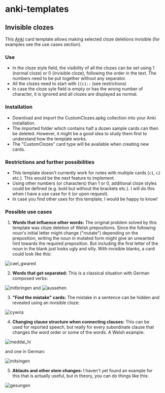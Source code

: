 # anki-templates
## Invisible clozes
This [Anki](https://apps.ankiweb.net/) card template allows making selected cloze deletions invisible (for examples see the use cases section).

### Use
- In the cloze style field, the visibility of all the clozes can be set using 1 (normal cloze) or 0 (invisible cloze), following the order in the text. The numbers need to be put together without any separator.
- All the clozes need to start with `{{c1::` (see restrictions)
- In case the cloze syle field is empty or has the wrong number of character, it is ignored and all clozes are displayed as normal.

### Installation
- Download and import the CustomClozes.apkg collection into your Anki installation.
- The imported folder which contains half a dozen sample cards can then be deleted. However, it might be a good idea to study them first to understand how the template works.
- The "CustomClozes" card type will be available when creating new cards.

### Restrictions and further possibilities
- This template doesn't currently work for notes with multiple cards (`c1`, `c2` etc.). This would be the next feature to implement.
- Using other numbers (or characters) than 1 or 0, additional cloze styles could be defined (e.g. bold but without the brackets etc.). I will do this when I have a use case for it (or upon request).
- In case you find other uses for this template, I would be happy to know!

### Possible use cases
1. **Words that influence other words:** The original problem solved by this template was cloze deletion of Welsh prepositions. Since the following noun's initial letter might change ("mutate") depending on the preposition, writing the noun in mutated form might give an unwanted hint towards the required preposition. But including the first letter of the noun in the blank just looks ugly and silly. With invisible blanks, a card could look like this:

![cael_gwared](https://user-images.githubusercontent.com/65987125/107576602-a7b6d680-6bf1-11eb-94c9-266f0ab5bef2.jpg)

2. **Words that get separated:** This is a classical situation with German composed verbs:

![mitbringen](https://user-images.githubusercontent.com/65987125/107578618-43e1dd00-6bf4-11eb-8127-d857a6879223.jpg) and
![aussehen](https://user-images.githubusercontent.com/65987125/107578636-480dfa80-6bf4-11eb-8d84-5aa3db3e8b3f.jpg)

3. **"Find the mistake" cards:** The mistake in a sentence can be hidden and revealed using an invisible cloze:

![cywira](https://user-images.githubusercontent.com/65987125/109553090-e0501e80-7ad2-11eb-9571-d82b51c680a6.jpg)

4. **Changing clause structure when connecting clauses:** This can be used for reported speech, but really for every subordinate clause that changes the word order or some of the words. A Welsh example:

![meddai_hi](https://user-images.githubusercontent.com/65987125/107578176-b1413e00-6bf3-11eb-8d29-8705746949b6.jpg) 

and one in German:

![mitsingen](https://user-images.githubusercontent.com/65987125/107578207-be5e2d00-6bf3-11eb-9eec-c602d21a32e5.jpg)

5. **Ablauts and other stem changes:** I haven't yet found an example for this that is actually useful, but in theory, you can do things like this:

![gesungen](https://user-images.githubusercontent.com/65987125/107578920-ad61eb80-6bf4-11eb-8ff4-480bfd77d285.jpg)
